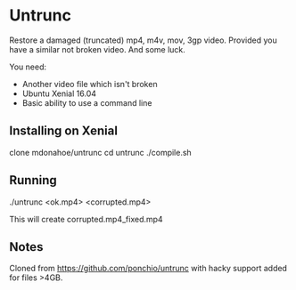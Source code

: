 Untrunc
=======

Restore a damaged (truncated) mp4, m4v, mov, 3gp video. Provided you have a similar not broken video. And some luck.


You need:

* Another video file which isn't broken
* Ubuntu Xenial 16.04
* Basic ability to use a command line


## Installing on Xenial

clone mdonahoe/untrunc
cd untrunc
./compile.sh


## Running
./untrunc <ok.mp4> <corrupted.mp4>

This will create corrupted.mp4_fixed.mp4


## Notes
Cloned from https://github.com/ponchio/untrunc with hacky support added for files >4GB.
